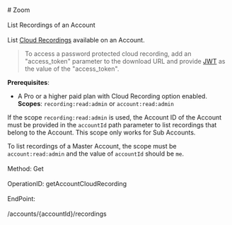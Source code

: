 <br>#     Zoom</br>
<br>List Recordings of an Account</br>
<br>List [Cloud Recordings](https://support.zoom.us/hc/en-us/articles/203741855-Cloud-Recording) available on an Account.

> To access a password protected cloud recording, add an "access_token" parameter to the download URL and provide [JWT](https://marketplace.zoom.us/docs/guides/getting-started/app-types/create-jwt-app) as the value of the "access_token".

**Prerequisites**:
* A Pro or a higher paid plan with Cloud Recording option enabled.
**Scopes**: `recording:read:admin` or `account:read:admin`

If the scope `recording:read:admin` is used, the Account ID of the Account must be provided in the `accountId` path parameter to list recordings that belong to the Account. This scope only works for Sub Accounts. 

To list recordings of a Master Account, the scope must be `account:read:admin` and the value of `accountId` should be `me`. 
</br>
<br>Method: Get</br>
<br>OperationID: getAccountCloudRecording</br>
<br>EndPoint:</br>
<br>/accounts/{accountId}/recordings</br>
